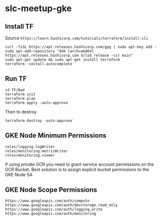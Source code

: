 # slc-meetup-gke

## Install TF
Source
`https://learn.hashicorp.com/tutorials/terraform/install-cli`

```
curl -fsSL https://apt.releases.hashicorp.com/gpg | sudo apt-key add -
sudo apt-add-repository "deb [arch=amd64] https://apt.releases.hashicorp.com $(lsb_release -cs) main"
sudo apt-get update && sudo apt-get install terraform
terraform -install-autocomplete
```

## Run TF
```
cd TF/Bad
terraform init
terraform plan
terraform apply -auto-approve
```
Then to destroy
```
terraform destroy -auto-approve`
```


## GKE Node Minimum Permissions
`roles/logging.logWriter`\
`roles/monitoring.metricWriter`\
`roles/monitoring.viewer`

If using private GCR you need to grant service account permissions on the GCR Bucket. Best solution is to assign explicit bucket permissions to the GKE Node SA

## GKE Node Scope Permissions
`https://www.googleapis.com/auth/compute`\
`https://www.googleapis.com/auth/devstorage.read_only`\
`https://www.googleapis.com/auth/logging.write`\
`https://www.googleapis.com/auth/monitoring`
